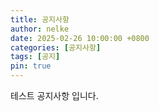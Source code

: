 ```yaml
---
title: 공지사항
author: nelke
date: 2025-02-26 10:00:00 +0800
categories: [공지사항]
tags: [공지]
pin: true
---
```


테스트 공지사항 입니다.